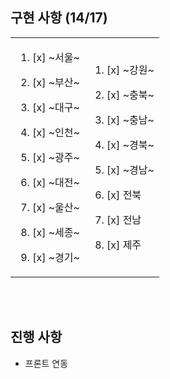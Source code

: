 ## 구현 사항 (14/17)

<table>
  <tr>
    <td>
      
1. [x] ~서울~
2. [x] ~부산~
3. [x] ~대구~
4. [x] ~인천~
5. [x] ~광주~
6. [x] ~대전~
7. [x] ~울산~
8. [x] ~세종~
9. [x] ~경기~

      </td>
      <td>

    1. [x] ~강원~
    2. [x] ~충북~
    3. [x] ~충남~
    4. [x] ~경북~
    5. [x] ~경남~
    6. [x] 전북
    7. [x] 전남
    8. [x] 제주

          </td>
        </tr>

    </table>
    <br /><br />

## 진행 사항

- 프론트 연동
